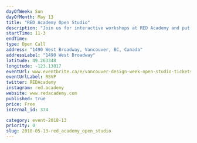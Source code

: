 ```yaml
---
dayOfWeek: Sun
dayOfMonth: May 13
title: "RED Academy Open Studio"
description: "Join us for interactive workshops at RED Academy and put yourself in the driver's seat of the design process. Don't know what any of these words mean? No problem! We love tech and we love to teach, so no experience is needed to make the most of our workshops across Vancouver Design Week.<br> <br> We'll be running these activities on UX/UI (user experience/user interface), throughout the day, so feel free to pop in and out to get a taste of what we have to offer.<br> <br> * Mood boards and colour theory<br> * Design challenges and inspiration<br> * User interface questionnaires<br> * Networking and community building<br> <br> After your journey, make sure to stop by Party Town for a coffee and a chance to win a free Essentials Design course. Use the time to network with Vancouver's design community and learn more about what RED Academy's about! <br> <br> In our programs, students work with Community Partners as their clients. These partners are either non profits or impact start-ups, because giving back is what we do. It’s the basis of our curriculum, the foundation of our education model, and the reason we show up day in and day out. If you're interested in getting involved as a Community Partner, be sure to get in touch!"
startTime: 11-3
endTime: 
type: Open Call
address: "1490 West Broadway, Vancouver, BC, Canada"
addressLabel: "1490 West Broadway"
latitude: 49.263348
longitude: -123.13817
eventUrl: www.eventbrite.ca/e/vancouver-design-week-open-studio-tickets-45303883134
eventUrlLabel: RSVP
twitter: REDAcademy
instagram: red.academy
website: www.redacademy.com
published: true
price: Free
internal_id: 374

category: event-2018-13
priority: 0
slug: 2018-05-13-red_academy_open_studio
---
```

